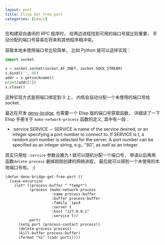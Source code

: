```yaml
---
layout: post
title: Elisp Get free port
categories: [Emacs]
---
```


在构建双向通讯的 RPC 程序时， 给两边进程找到可用的端口号就比较重要， 手动分配的端口号容易在将来和其他程序相冲突。

获取本地未使用端口号比较简单， 比如 Python 就可以这样实现：

```python
import socket

s = socket.socket(socket.AF_INET, socket.SOCK_STREAM)
s.bind(('', 0))
addr = s.getsockname()
print(addr[1])
s.close()
```

这种实现方式是把端口绑定到 0 上， 内核会自动分配一个未使用的端口号给 socket.

最近在开发 [deno-bridge](https://github.com/manateelazycat/deno-bridge), 也需要一个 Elisp 版的端口号获取函数， 详细读了一下 Elisp 手册关于 `make-network-process` 函数的定义, 其中有一段：

* :service SERVICE -- SERVICE is name of the service desired, or an
integer specifying a port number to connect to.  If SERVICE is t,
a random port number is selected for the server.  A port number can
be specified as an integer string, e.g., "80", as well as an integer.

其实只用给 `:service` 参数设置为 t 就可以随机分配一个端口号， 申请以后再用 函数`delete-process` 删掉刚刚创建的网络进程， 最后就可以得到一个未使用的本地端口号啦。 ;)

```elisp
(defun deno-bridge-get-free-port ()
  (save-excursion
    (let* ((process-buffer " *temp*")
           (process (make-network-process
                     :name process-buffer
                     :buffer process-buffer
                     :family 'ipv4
                     :server t
                     :host "127.0.0.1"
                     :service t))
           port)
      (setq port (process-contact process))
      (delete-process process)
      (kill-buffer process-buffer)
      (format "%s" (cadr port)))))
```      

